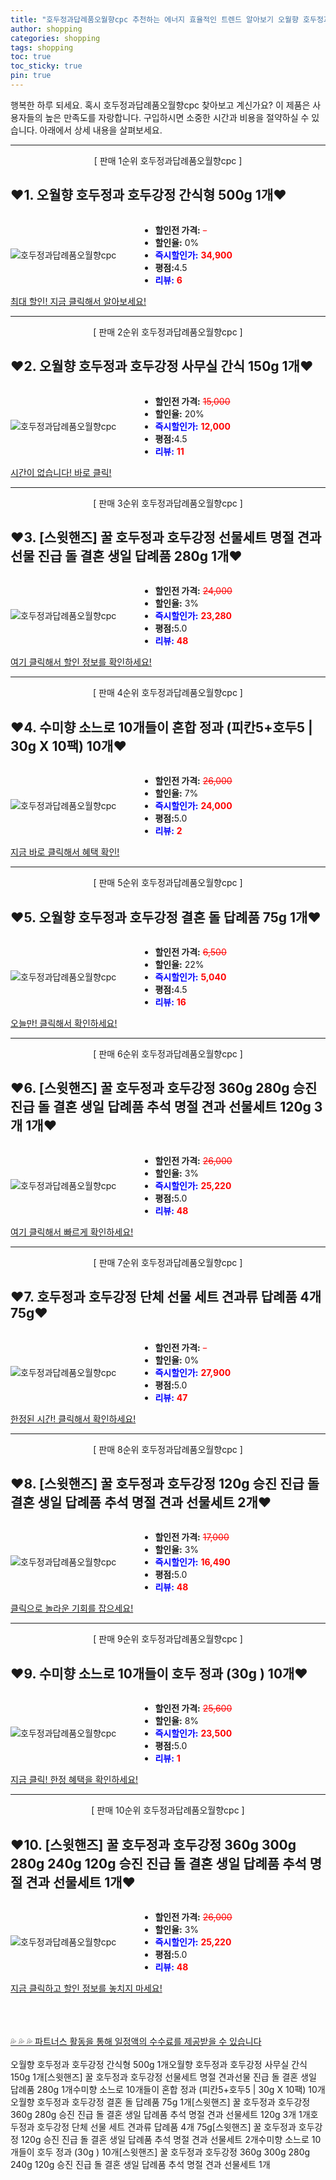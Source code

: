 ```yaml
---
title: "호두정과답례품오월향cpc 추천하는 에너지 효율적인 트렌드 알아보기 오월향 호두정과 호두강정 간식형 500g"
author: shopping
categories: shopping
tags: shopping
toc: true
toc_sticky: true
pin: true
---
```

행복한 하루 되세요. 혹시 호두정과답례품오월향cpc 찾아보고 계신가요?  이 제품은 사용자들의 높은 만족도를 자랑합니다. 구입하시면 소중한 시간과 비용을 절약하실 수 있습니다. 아래에서 상세 내용을 살펴보세요.

---
<p class="toplist" style="margin: 0 auto; display: block; width: fit-content;">[ 판매 1순위 호두정과답례품오월향cpc ]</p>

<h2><strong>❤️1. 오월향 호두정과 호두강정 간식형 500g 1개❤️</strong></h2>

<div style="display: flex; align-items: center;">
    <div style="flex: 0.4;">
        <img src="https://thumbnail6.coupangcdn.com/thumbnails/remote/230x230ex/image/vendor_inventory/e32c/380ca113e38f34a9c7411d06b9c3c89f434ac7eda53cbff1f792f9d2885e.jpg" alt="호두정과답례품오월향cpc" style="max-width: 100%;">
    </div>
    <div style="flex: 0.6; margin-left: 10px;">
        <ul>
            <li><strong>할인전 가격:</strong> <del style="color: red;">-</del></li>
            <li><strong>할인율:</strong> 0%</li>
            <li><span style='color:blue'><strong>즉시할인가:</strong></span> <span style='color:red'><strong>34,900</strong></span></li>
            <li><strong>평점:</strong>4.5</li>
            <li><span style='color:blue'><strong>리뷰:</strong></span> <span style='color:red'><strong>6</strong></span></li>
        </ul>
    </div>
</div>
<div class="center">
    <a href="https://selin100587001.github.io?lptag=AF9450613&subid=githubio&pageKey=8168828360&traceid=V0-153&itemId=18579306300&vendorItemId=85716007187" class="myButton">
        최대 할인! 지금 클릭해서 알아보세요!
    </a>
</div>


---
<p class="toplist" style="margin: 0 auto; display: block; width: fit-content;">[ 판매 2순위 호두정과답례품오월향cpc ]</p>

<h2><strong>❤️2. 오월향 호두정과 호두강정 사무실 간식 150g 1개❤️</strong></h2>

<div style="display: flex; align-items: center;">
    <div style="flex: 0.4;">
        <img src="https://thumbnail8.coupangcdn.com/thumbnails/remote/230x230ex/image/vendor_inventory/3ae4/11bf6ee973ed053987d0812dc96ab457839bebfdb796383b6c29f5c4d75f.jpg" alt="호두정과답례품오월향cpc" style="max-width: 100%;">
    </div>
    <div style="flex: 0.6; margin-left: 10px;">
        <ul>
            <li><strong>할인전 가격:</strong> <del style="color: red;">15,000</del></li>
            <li><strong>할인율:</strong> 20%</li>
            <li><span style='color:blue'><strong>즉시할인가:</strong></span> <span style='color:red'><strong>12,000</strong></span></li>
            <li><strong>평점:</strong>4.5</li>
            <li><span style='color:blue'><strong>리뷰:</strong></span> <span style='color:red'><strong>11</strong></span></li>
        </ul>
    </div>
</div>
<div class="center">
    <a href="https://selin100587001.github.io?lptag=AF9450613&subid=githubio&pageKey=7278825809&traceid=V0-153&itemId=18579279553&vendorItemId=85715980822" class="myButton">
        시간이 없습니다! 바로 클릭!
    </a>
</div>


---
<p class="toplist" style="margin: 0 auto; display: block; width: fit-content;">[ 판매 3순위 호두정과답례품오월향cpc ]</p>

<h2><strong>❤️3. [스윗핸즈] 꿀 호두정과 호두강정 선물세트 명절 견과선물 진급 돌 결혼 생일 답례품 280g 1개❤️</strong></h2>

<div style="display: flex; align-items: center;">
    <div style="flex: 0.4;">
        <img src="https://thumbnail10.coupangcdn.com/thumbnails/remote/230x230ex/image/vendor_inventory/1a99/0461ee035d8991d1167caf10f759a607145bf9078601b6514319e40c7471.png" alt="호두정과답례품오월향cpc" style="max-width: 100%;">
    </div>
    <div style="flex: 0.6; margin-left: 10px;">
        <ul>
            <li><strong>할인전 가격:</strong> <del style="color: red;">24,000</del></li>
            <li><strong>할인율:</strong> 3%</li>
            <li><span style='color:blue'><strong>즉시할인가:</strong></span> <span style='color:red'><strong>23,280</strong></span></li>
            <li><strong>평점:</strong>5.0</li>
            <li><span style='color:blue'><strong>리뷰:</strong></span> <span style='color:red'><strong>48</strong></span></li>
        </ul>
    </div>
</div>
<div class="center">
    <a href="https://selin100587001.github.io?lptag=AF9450613&subid=githubio&pageKey=7786504743&traceid=V0-153&itemId=12407901739&vendorItemId=79677374704" class="myButton">
        여기 클릭해서 할인 정보를 확인하세요!
    </a>
</div>


---
<p class="toplist" style="margin: 0 auto; display: block; width: fit-content;">[ 판매 4순위 호두정과답례품오월향cpc ]</p>

<h2><strong>❤️4. 수미향 소느로 10개들이 혼합 정과 (피칸5+호두5 | 30g X 10팩) 10개❤️</strong></h2>

<div style="display: flex; align-items: center;">
    <div style="flex: 0.4;">
        <img src="https://thumbnail10.coupangcdn.com/thumbnails/remote/230x230ex/image/vendor_inventory/a397/7a2ad4ba43906e499211992b6c43d2dd4d4c55230175c853e18d506c1239.jpg" alt="호두정과답례품오월향cpc" style="max-width: 100%;">
    </div>
    <div style="flex: 0.6; margin-left: 10px;">
        <ul>
            <li><strong>할인전 가격:</strong> <del style="color: red;">26,000</del></li>
            <li><strong>할인율:</strong> 7%</li>
            <li><span style='color:blue'><strong>즉시할인가:</strong></span> <span style='color:red'><strong>24,000</strong></span></li>
            <li><strong>평점:</strong>5.0</li>
            <li><span style='color:blue'><strong>리뷰:</strong></span> <span style='color:red'><strong>2</strong></span></li>
        </ul>
    </div>
</div>
<div class="center">
    <a href="https://selin100587001.github.io?lptag=AF9450613&subid=githubio&pageKey=8248626057&traceid=V0-153&itemId=22274050673&vendorItemId=89319717821" class="myButton">
        지금 바로 클릭해서 혜택 확인!
    </a>
</div>


---
<p class="toplist" style="margin: 0 auto; display: block; width: fit-content;">[ 판매 5순위 호두정과답례품오월향cpc ]</p>

<h2><strong>❤️5. 오월향 호두정과 호두강정 결혼 돌 답례품 75g 1개❤️</strong></h2>

<div style="display: flex; align-items: center;">
    <div style="flex: 0.4;">
        <img src="https://thumbnail7.coupangcdn.com/thumbnails/remote/230x230ex/image/vendor_inventory/a99f/681c2a741c16769f8476e46abaa25b4b52674f48c535dcac7d345d9ce572.jpg" alt="호두정과답례품오월향cpc" style="max-width: 100%;">
    </div>
    <div style="flex: 0.6; margin-left: 10px;">
        <ul>
            <li><strong>할인전 가격:</strong> <del style="color: red;">6,500</del></li>
            <li><strong>할인율:</strong> 22%</li>
            <li><span style='color:blue'><strong>즉시할인가:</strong></span> <span style='color:red'><strong>5,040</strong></span></li>
            <li><strong>평점:</strong>4.5</li>
            <li><span style='color:blue'><strong>리뷰:</strong></span> <span style='color:red'><strong>16</strong></span></li>
        </ul>
    </div>
</div>
<div class="center">
    <a href="https://selin100587001.github.io?lptag=AF9450613&subid=githubio&pageKey=7530610383&traceid=V0-153&itemId=19771665691&vendorItemId=86874725610" class="myButton">
        오늘만! 클릭해서 확인하세요!
    </a>
</div>


---
<p class="toplist" style="margin: 0 auto; display: block; width: fit-content;">[ 판매 6순위 호두정과답례품오월향cpc ]</p>

<h2><strong>❤️6. [스윗핸즈] 꿀 호두정과 호두강정 360g 280g 승진 진급 돌 결혼 생일 답례품 추석 명절 견과 선물세트 120g 3개 1개❤️</strong></h2>

<div style="display: flex; align-items: center;">
    <div style="flex: 0.4;">
        <img src="https://thumbnail8.coupangcdn.com/thumbnails/remote/230x230ex/image/vendor_inventory/92dc/ac9960cc3b5afd475da62d50a147f9c2824d38ab4166cb7e3fce1c2398fa.png" alt="호두정과답례품오월향cpc" style="max-width: 100%;">
    </div>
    <div style="flex: 0.6; margin-left: 10px;">
        <ul>
            <li><strong>할인전 가격:</strong> <del style="color: red;">26,000</del></li>
            <li><strong>할인율:</strong> 3%</li>
            <li><span style='color:blue'><strong>즉시할인가:</strong></span> <span style='color:red'><strong>25,220</strong></span></li>
            <li><strong>평점:</strong>5.0</li>
            <li><span style='color:blue'><strong>리뷰:</strong></span> <span style='color:red'><strong>48</strong></span></li>
        </ul>
    </div>
</div>
<div class="center">
    <a href="https://selin100587001.github.io?lptag=AF9450613&subid=githubio&pageKey=7786504743&traceid=V0-153&itemId=12407901741&vendorItemId=79677374730" class="myButton">
        여기 클릭해서 빠르게 확인하세요!
    </a>
</div>


---
<p class="toplist" style="margin: 0 auto; display: block; width: fit-content;">[ 판매 7순위 호두정과답례품오월향cpc ]</p>

<h2><strong>❤️7. 호두정과 호두강정 단체 선물 세트 견과류 답례품 4개 75g❤️</strong></h2>

<div style="display: flex; align-items: center;">
    <div style="flex: 0.4;">
        <img src="https://thumbnail6.coupangcdn.com/thumbnails/remote/230x230ex/image/vendor_inventory/757f/e0fba6026c8f15e3c8af2e920e1c3088a7f1adde747379257040d3a94a6f.jpg" alt="호두정과답례품오월향cpc" style="max-width: 100%;">
    </div>
    <div style="flex: 0.6; margin-left: 10px;">
        <ul>
            <li><strong>할인전 가격:</strong> <del style="color: red;">-</del></li>
            <li><strong>할인율:</strong> 0%</li>
            <li><span style='color:blue'><strong>즉시할인가:</strong></span> <span style='color:red'><strong>27,900</strong></span></li>
            <li><strong>평점:</strong>5.0</li>
            <li><span style='color:blue'><strong>리뷰:</strong></span> <span style='color:red'><strong>47</strong></span></li>
        </ul>
    </div>
</div>
<div class="center">
    <a href="https://selin100587001.github.io?lptag=AF9450613&subid=githubio&pageKey=8039957327&traceid=V0-153&itemId=22506961314&vendorItemId=89549071649" class="myButton">
        한정된 시간! 클릭해서 확인하세요!
    </a>
</div>


---
<p class="toplist" style="margin: 0 auto; display: block; width: fit-content;">[ 판매 8순위 호두정과답례품오월향cpc ]</p>

<h2><strong>❤️8. [스윗핸즈] 꿀 호두정과 호두강정 120g 승진 진급 돌 결혼 생일 답례품 추석 명절 견과 선물세트 2개❤️</strong></h2>

<div style="display: flex; align-items: center;">
    <div style="flex: 0.4;">
        <img src="https://thumbnail9.coupangcdn.com/thumbnails/remote/230x230ex/image/vendor_inventory/6b9b/99a03723ff82a485d73e356b15a616bd176c10742891d11898f3b5e6f7c4.png" alt="호두정과답례품오월향cpc" style="max-width: 100%;">
    </div>
    <div style="flex: 0.6; margin-left: 10px;">
        <ul>
            <li><strong>할인전 가격:</strong> <del style="color: red;">17,000</del></li>
            <li><strong>할인율:</strong> 3%</li>
            <li><span style='color:blue'><strong>즉시할인가:</strong></span> <span style='color:red'><strong>16,490</strong></span></li>
            <li><strong>평점:</strong>5.0</li>
            <li><span style='color:blue'><strong>리뷰:</strong></span> <span style='color:red'><strong>48</strong></span></li>
        </ul>
    </div>
</div>
<div class="center">
    <a href="https://selin100587001.github.io?lptag=AF9450613&subid=githubio&pageKey=7788597532&traceid=V0-153&itemId=11838847664&vendorItemId=79112203507" class="myButton">
        클릭으로 놀라운 기회를 잡으세요!
    </a>
</div>


---
<p class="toplist" style="margin: 0 auto; display: block; width: fit-content;">[ 판매 9순위 호두정과답례품오월향cpc ]</p>

<h2><strong>❤️9. 수미향 소느로 10개들이 호두 정과 (30g ) 10개❤️</strong></h2>

<div style="display: flex; align-items: center;">
    <div style="flex: 0.4;">
        <img src="https://thumbnail10.coupangcdn.com/thumbnails/remote/230x230ex/image/vendor_inventory/484d/c19ad66ca73b67c3e9a57faac52f9f69c598c56374899b2bb7c84f436760.jpg" alt="호두정과답례품오월향cpc" style="max-width: 100%;">
    </div>
    <div style="flex: 0.6; margin-left: 10px;">
        <ul>
            <li><strong>할인전 가격:</strong> <del style="color: red;">25,600</del></li>
            <li><strong>할인율:</strong> 8%</li>
            <li><span style='color:blue'><strong>즉시할인가:</strong></span> <span style='color:red'><strong>23,500</strong></span></li>
            <li><strong>평점:</strong>5.0</li>
            <li><span style='color:blue'><strong>리뷰:</strong></span> <span style='color:red'><strong>1</strong></span></li>
        </ul>
    </div>
</div>
<div class="center">
    <a href="https://selin100587001.github.io?lptag=AF9450613&subid=githubio&pageKey=7999718194&traceid=V0-153&itemId=22274052421&vendorItemId=89319718632" class="myButton">
        지금 클릭! 한정 혜택을 확인하세요!
    </a>
</div>


---
<p class="toplist" style="margin: 0 auto; display: block; width: fit-content;">[ 판매 10순위 호두정과답례품오월향cpc ]</p>

<h2><strong>❤️10. [스윗핸즈] 꿀 호두정과 호두강정 360g 300g 280g 240g 120g 승진 진급 돌 결혼 생일 답례품 추석 명절 견과 선물세트 1개❤️</strong></h2>

<div style="display: flex; align-items: center;">
    <div style="flex: 0.4;">
        <img src="https://thumbnail8.coupangcdn.com/thumbnails/remote/230x230ex/image/vendor_inventory/92dc/ac9960cc3b5afd475da62d50a147f9c2824d38ab4166cb7e3fce1c2398fa.png" alt="호두정과답례품오월향cpc" style="max-width: 100%;">
    </div>
    <div style="flex: 0.6; margin-left: 10px;">
        <ul>
            <li><strong>할인전 가격:</strong> <del style="color: red;">26,000</del></li>
            <li><strong>할인율:</strong> 3%</li>
            <li><span style='color:blue'><strong>즉시할인가:</strong></span> <span style='color:red'><strong>25,220</strong></span></li>
            <li><strong>평점:</strong>5.0</li>
            <li><span style='color:blue'><strong>리뷰:</strong></span> <span style='color:red'><strong>48</strong></span></li>
        </ul>
    </div>
</div>
<div class="center">
    <a href="https://selin100587001.github.io?lptag=AF9450613&subid=githubio&pageKey=7786504743&traceid=V0-153&itemId=12341998017&vendorItemId=79566715188" class="myButton">
        지금 클릭하고 할인 정보를 놓치지 마세요!
    </a>
</div>

<br><br><br>[💦 💦 💦 파트너스 활동을 통해 일정액의 수수료를 제공받을 수 있습니다](https://link.coupang.com/a/bcpT2c)<br><br>오월향 호두정과 호두강정 간식형 500g 1개오월향 호두정과 호두강정 사무실 간식 150g 1개[스윗핸즈] 꿀 호두정과 호두강정 선물세트 명절 견과선물 진급 돌 결혼 생일 답례품 280g 1개수미향 소느로 10개들이 혼합 정과 (피칸5+호두5 | 30g X 10팩) 10개오월향 호두정과 호두강정 결혼 돌 답례품 75g 1개[스윗핸즈] 꿀 호두정과 호두강정 360g 280g 승진 진급 돌 결혼 생일 답례품 추석 명절 견과 선물세트 120g 3개 1개호두정과 호두강정 단체 선물 세트 견과류 답례품 4개 75g[스윗핸즈] 꿀 호두정과 호두강정 120g 승진 진급 돌 결혼 생일 답례품 추석 명절 견과 선물세트 2개수미향 소느로 10개들이 호두 정과 (30g ) 10개[스윗핸즈] 꿀 호두정과 호두강정 360g 300g 280g 240g 120g 승진 진급 돌 결혼 생일 답례품 추석 명절 견과 선물세트 1개